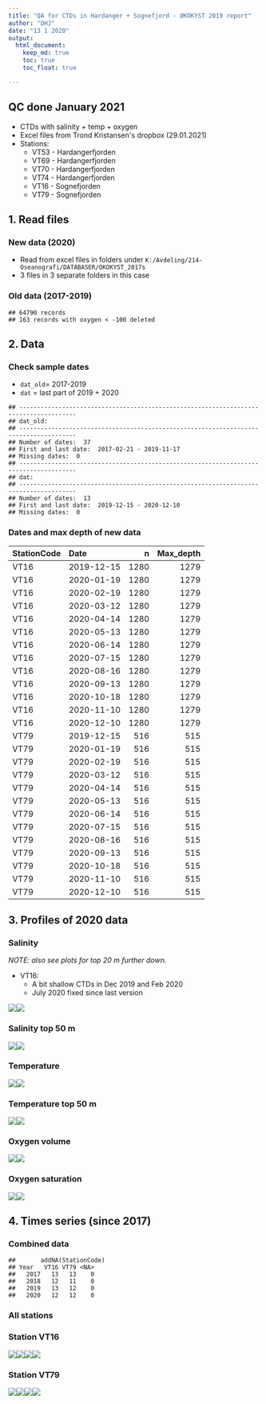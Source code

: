 ```yaml
---
title: "QA for CTDs in Hardanger + Sognefjord - ØKOKYST 2019 report"
author: "DHJ"
date: "13 1 2020"
output:
  html_document:
    keep_md: true
    toc: true
    toc_float: true

---
```


## QC done January 2021    
- CTDs with salinity + temp + oxygen      
- Excel files from Trond Kristansen's dropbox (29.01.2021)
- Stations:    
    * VT53 - Hardangerfjorden  
    * VT69 - Hardangerfjorden  
    * VT70 - Hardangerfjorden  
    * VT74 - Hardangerfjorden  
    * VT16 - Sognefjorden  
    * VT79 - Sognefjorden  

    



## 1. Read files   

### New data (2020)  
- Read from excel files in folders under `K:/Avdeling/214-Oseanografi/DATABASER/OKOKYST_2017s`  
- 3 files in 3 separate folders in this case    


### Old data (2017-2019)    

```
## 64790 records 
## 163 records with oxygen < -100 deleted
```


## 2. Data       

### Check sample dates   
- `dat_old`= 2017-2019   
- `dat` = last part of 2019 + 2020  

```
## -------------------------------------------------------------------------------------- 
## dat_old: 
## -------------------------------------------------------------------------------------- 
## Number of dates:  37 
## First and last date:  2017-02-21 - 2019-11-17 
## Missing dates:  0 
## -------------------------------------------------------------------------------------- 
## dat: 
## -------------------------------------------------------------------------------------- 
## Number of dates:  13 
## First and last date:  2019-12-15 - 2020-12-10 
## Missing dates:  0
```


### Dates and max depth of new data    
<table class="table table-striped" style="width: auto !important; ">
 <thead>
  <tr>
   <th style="text-align:left;"> StationCode </th>
   <th style="text-align:left;"> Date </th>
   <th style="text-align:right;"> n </th>
   <th style="text-align:right;"> Max_depth </th>
  </tr>
 </thead>
<tbody>
  <tr>
   <td style="text-align:left;"> VT16 </td>
   <td style="text-align:left;"> 2019-12-15 </td>
   <td style="text-align:right;"> 1280 </td>
   <td style="text-align:right;"> 1279 </td>
  </tr>
  <tr>
   <td style="text-align:left;"> VT16 </td>
   <td style="text-align:left;"> 2020-01-19 </td>
   <td style="text-align:right;"> 1280 </td>
   <td style="text-align:right;"> 1279 </td>
  </tr>
  <tr>
   <td style="text-align:left;"> VT16 </td>
   <td style="text-align:left;"> 2020-02-19 </td>
   <td style="text-align:right;"> 1280 </td>
   <td style="text-align:right;"> 1279 </td>
  </tr>
  <tr>
   <td style="text-align:left;"> VT16 </td>
   <td style="text-align:left;"> 2020-03-12 </td>
   <td style="text-align:right;"> 1280 </td>
   <td style="text-align:right;"> 1279 </td>
  </tr>
  <tr>
   <td style="text-align:left;"> VT16 </td>
   <td style="text-align:left;"> 2020-04-14 </td>
   <td style="text-align:right;"> 1280 </td>
   <td style="text-align:right;"> 1279 </td>
  </tr>
  <tr>
   <td style="text-align:left;"> VT16 </td>
   <td style="text-align:left;"> 2020-05-13 </td>
   <td style="text-align:right;"> 1280 </td>
   <td style="text-align:right;"> 1279 </td>
  </tr>
  <tr>
   <td style="text-align:left;"> VT16 </td>
   <td style="text-align:left;"> 2020-06-14 </td>
   <td style="text-align:right;"> 1280 </td>
   <td style="text-align:right;"> 1279 </td>
  </tr>
  <tr>
   <td style="text-align:left;"> VT16 </td>
   <td style="text-align:left;"> 2020-07-15 </td>
   <td style="text-align:right;"> 1280 </td>
   <td style="text-align:right;"> 1279 </td>
  </tr>
  <tr>
   <td style="text-align:left;"> VT16 </td>
   <td style="text-align:left;"> 2020-08-16 </td>
   <td style="text-align:right;"> 1280 </td>
   <td style="text-align:right;"> 1279 </td>
  </tr>
  <tr>
   <td style="text-align:left;"> VT16 </td>
   <td style="text-align:left;"> 2020-09-13 </td>
   <td style="text-align:right;"> 1280 </td>
   <td style="text-align:right;"> 1279 </td>
  </tr>
  <tr>
   <td style="text-align:left;"> VT16 </td>
   <td style="text-align:left;"> 2020-10-18 </td>
   <td style="text-align:right;"> 1280 </td>
   <td style="text-align:right;"> 1279 </td>
  </tr>
  <tr>
   <td style="text-align:left;"> VT16 </td>
   <td style="text-align:left;"> 2020-11-10 </td>
   <td style="text-align:right;"> 1280 </td>
   <td style="text-align:right;"> 1279 </td>
  </tr>
  <tr>
   <td style="text-align:left;"> VT16 </td>
   <td style="text-align:left;"> 2020-12-10 </td>
   <td style="text-align:right;"> 1280 </td>
   <td style="text-align:right;"> 1279 </td>
  </tr>
  <tr>
   <td style="text-align:left;"> VT79 </td>
   <td style="text-align:left;"> 2019-12-15 </td>
   <td style="text-align:right;"> 516 </td>
   <td style="text-align:right;"> 515 </td>
  </tr>
  <tr>
   <td style="text-align:left;"> VT79 </td>
   <td style="text-align:left;"> 2020-01-19 </td>
   <td style="text-align:right;"> 516 </td>
   <td style="text-align:right;"> 515 </td>
  </tr>
  <tr>
   <td style="text-align:left;"> VT79 </td>
   <td style="text-align:left;"> 2020-02-19 </td>
   <td style="text-align:right;"> 516 </td>
   <td style="text-align:right;"> 515 </td>
  </tr>
  <tr>
   <td style="text-align:left;"> VT79 </td>
   <td style="text-align:left;"> 2020-03-12 </td>
   <td style="text-align:right;"> 516 </td>
   <td style="text-align:right;"> 515 </td>
  </tr>
  <tr>
   <td style="text-align:left;"> VT79 </td>
   <td style="text-align:left;"> 2020-04-14 </td>
   <td style="text-align:right;"> 516 </td>
   <td style="text-align:right;"> 515 </td>
  </tr>
  <tr>
   <td style="text-align:left;"> VT79 </td>
   <td style="text-align:left;"> 2020-05-13 </td>
   <td style="text-align:right;"> 516 </td>
   <td style="text-align:right;"> 515 </td>
  </tr>
  <tr>
   <td style="text-align:left;"> VT79 </td>
   <td style="text-align:left;"> 2020-06-14 </td>
   <td style="text-align:right;"> 516 </td>
   <td style="text-align:right;"> 515 </td>
  </tr>
  <tr>
   <td style="text-align:left;"> VT79 </td>
   <td style="text-align:left;"> 2020-07-15 </td>
   <td style="text-align:right;"> 516 </td>
   <td style="text-align:right;"> 515 </td>
  </tr>
  <tr>
   <td style="text-align:left;"> VT79 </td>
   <td style="text-align:left;"> 2020-08-16 </td>
   <td style="text-align:right;"> 516 </td>
   <td style="text-align:right;"> 515 </td>
  </tr>
  <tr>
   <td style="text-align:left;"> VT79 </td>
   <td style="text-align:left;"> 2020-09-13 </td>
   <td style="text-align:right;"> 516 </td>
   <td style="text-align:right;"> 515 </td>
  </tr>
  <tr>
   <td style="text-align:left;"> VT79 </td>
   <td style="text-align:left;"> 2020-10-18 </td>
   <td style="text-align:right;"> 516 </td>
   <td style="text-align:right;"> 515 </td>
  </tr>
  <tr>
   <td style="text-align:left;"> VT79 </td>
   <td style="text-align:left;"> 2020-11-10 </td>
   <td style="text-align:right;"> 516 </td>
   <td style="text-align:right;"> 515 </td>
  </tr>
  <tr>
   <td style="text-align:left;"> VT79 </td>
   <td style="text-align:left;"> 2020-12-10 </td>
   <td style="text-align:right;"> 516 </td>
   <td style="text-align:right;"> 515 </td>
  </tr>
</tbody>
</table>


## 3. Profiles of 2020 data  

### Salinity  
_NOTE: also see plots for top 20 m further down._  
   
- VT16: 
    - A bit shallow CTDs in Dec 2019 and Feb 2020    
    - July 2020 fixed since last version


![](14_QA_CTD_2020_Sognefjorden_files/figure-html/unnamed-chunk-6-1.png)<!-- -->![](14_QA_CTD_2020_Sognefjorden_files/figure-html/unnamed-chunk-6-2.png)<!-- -->

### Salinity top 50 m 
![](14_QA_CTD_2020_Sognefjorden_files/figure-html/unnamed-chunk-7-1.png)<!-- -->![](14_QA_CTD_2020_Sognefjorden_files/figure-html/unnamed-chunk-7-2.png)<!-- -->


### Temperature    
![](14_QA_CTD_2020_Sognefjorden_files/figure-html/unnamed-chunk-8-1.png)<!-- -->![](14_QA_CTD_2020_Sognefjorden_files/figure-html/unnamed-chunk-8-2.png)<!-- -->

### Temperature top 50 m 
![](14_QA_CTD_2020_Sognefjorden_files/figure-html/unnamed-chunk-9-1.png)<!-- -->![](14_QA_CTD_2020_Sognefjorden_files/figure-html/unnamed-chunk-9-2.png)<!-- -->

### Oxygen volume      
![](14_QA_CTD_2020_Sognefjorden_files/figure-html/unnamed-chunk-10-1.png)<!-- -->![](14_QA_CTD_2020_Sognefjorden_files/figure-html/unnamed-chunk-10-2.png)<!-- -->

### Oxygen saturation        
![](14_QA_CTD_2020_Sognefjorden_files/figure-html/unnamed-chunk-11-1.png)<!-- -->![](14_QA_CTD_2020_Sognefjorden_files/figure-html/unnamed-chunk-11-2.png)<!-- -->




## 4. Times series (since 2017)  

### Combined data

```
##       addNA(StationCode)
## Year   VT16 VT79 <NA>
##   2017   13   13    0
##   2018   12   11    0
##   2019   13   12    0
##   2020   12   12    0
```

### All stations  


### Station VT16       
![](14_QA_CTD_2020_Sognefjorden_files/figure-html/unnamed-chunk-14-1.png)<!-- -->![](14_QA_CTD_2020_Sognefjorden_files/figure-html/unnamed-chunk-14-2.png)<!-- -->![](14_QA_CTD_2020_Sognefjorden_files/figure-html/unnamed-chunk-14-3.png)<!-- -->![](14_QA_CTD_2020_Sognefjorden_files/figure-html/unnamed-chunk-14-4.png)<!-- -->


### Station VT79       
![](14_QA_CTD_2020_Sognefjorden_files/figure-html/unnamed-chunk-15-1.png)<!-- -->![](14_QA_CTD_2020_Sognefjorden_files/figure-html/unnamed-chunk-15-2.png)<!-- -->![](14_QA_CTD_2020_Sognefjorden_files/figure-html/unnamed-chunk-15-3.png)<!-- -->![](14_QA_CTD_2020_Sognefjorden_files/figure-html/unnamed-chunk-15-4.png)<!-- -->






